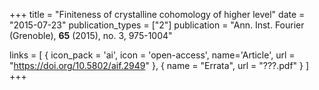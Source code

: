 +++
title = "Finiteness of crystalline cohomology of higher level"
date = "2015-07-23"
publication_types = ["2"]
publication = "Ann. Inst. Fourier (Grenoble), **65** (2015), no. 3, 975-1004"

links = [ { icon_pack = 'ai', icon = 'open-access', name='Article', url = "https://doi.org/10.5802/aif.2949" }, { name = "Errata", url = "???.pdf" } ]
+++
